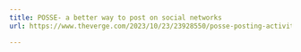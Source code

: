 ```yaml
---
title: POSSE- a better way to post on social networks
url: https://www.theverge.com/2023/10/23/23928550/posse-posting-activitypub-standard-twitter-tumblr-mastodon

---
```

